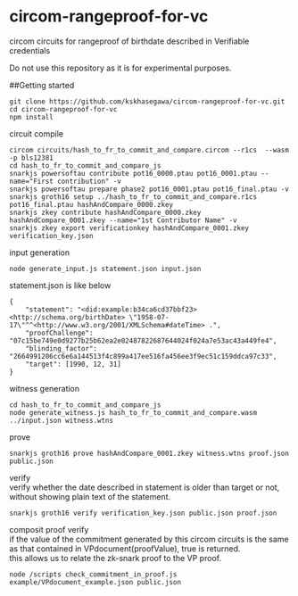 # circom-rangeproof-for-vc
circom circuits for rangeproof of birthdate described in Verifiable credentials

Do not use this repository as it is for experimental purposes.


##Getting started  

```
git clone https://github.com/kskhasegawa/circom-rangeproof-for-vc.git
cd circom-rangeproof-for-vc
npm install
```

circuit compile  
```
circom circuits/hash_to_fr_to_commit_and_compare.circom --r1cs  --wasm -p bls12381
cd hash_to_fr_to_commit_and_compare_js
snarkjs powersoftau contribute pot16_0000.ptau pot16_0001.ptau --name="First contribution" -v
snarkjs powersoftau prepare phase2 pot16_0001.ptau pot16_final.ptau -v
snarkjs groth16 setup ../hash_to_fr_to_commit_and_compare.r1cs pot16_final.ptau hashAndCompare_0000.zkey
snarkjs zkey contribute hashAndCompare_0000.zkey hashAndCompare_0001.zkey --name="1st Contributor Name" -v
snarkjs zkey export verificationkey hashAndCompare_0001.zkey verification_key.json
```

input generation  
```
node generate_input.js statement.json input.json
```
statement.json is like below  
```
{
    "statement": "<did:example:b34ca6cd37bbf23> <http://schema.org/birthDate> \"1958-07-17\"^^<http://www.w3.org/2001/XMLSchema#dateTime> .",
    "proofChallenge": "07c15be749e0d9277b25b62ea2e02487822687644024f024a7e53ac43a449fe4",
    "blinding_factor": "2664991206cc6e6a144513f4c899a417ee516fa456ee3f9ec51c159ddca97c33",
    "target": [1990, 12, 31]
}
```

witness generation  
```
cd hash_to_fr_to_commit_and_compare_js
node generate_witness.js hash_to_fr_to_commit_and_compare.wasm ../input.json witness.wtns
```

prove  
```
snarkjs groth16 prove hashAndCompare_0001.zkey witness.wtns proof.json public.json
```

verify  
verify whether the date described in statement is older than target or not, without showing plain text of the statement.  
```
snarkjs groth16 verify verification_key.json public.json proof.json
```


composit proof verify  
if the value of the commitment generated by this circom circuits is the same as that contained in VPdocument(proofValue), true is returned.  
this allows us to relate the zk-snark proof to the VP proof.  
```
node /scripts check_commitment_in_proof.js example/VPdocument_example.json public.json
```